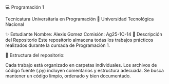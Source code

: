 💻 Programación 1

Tecnicatura Universitaria en Programación
📍 Universidad Tecnológica Nacional

✨ Estudiante
Nombre: Alexis Gomez
Comisión: Ag25-1C-14
📂 Descripción del Repositorio
Este repositorio almacena todas los trabajos prácticos realizados durante la cursada de Programación 1.

📌 Estructura del repositorio:

Cada trabajo está organizado en carpetas individuales.
Los archivos de código fuente (.py) incluyen comentarios y estructura adecuada.
Se busca mantener un código limpio, ordenado y bien documentado.